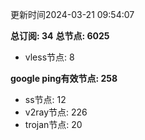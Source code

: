 更新时间2024-03-21 09:54:07

**总订阅: 34**
**总节点: 6025**
- vless节点: 8

**google ping有效节点: 258**
- ss节点: 12
- v2ray节点: 226
- trojan节点: 20
